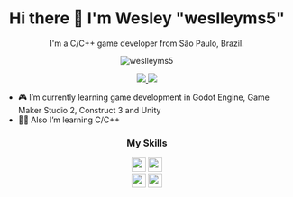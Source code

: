 <h1 align='center'> Hi there 👋 I'm Wesley "weslleyms5"</h1>
<p align='center'>
  I'm a C/C++ game developer from São Paulo, Brazil.
</p>
<p align="center"><img align="center" src="https://github-readme-stats-gamma-teal.vercel.app/api/top-langs/?username=weslleyms5=javascript,html,css" alt="weslleyms5" /></p>
<p align='center'>
  <a href="https://www.linkedin.com/in/wesleysotero/">
    <img src="https://img.shields.io/badge/linkedin-%230077B5.svg?&style=for-the-badge&logo=linkedin&logoColor=white" />
  </a>
  <a href="https://www.artstation.com/wesleysotero5">
    <img src="https://img.shields.io/badge/artstation-%230077B5.svg?&style=for-the-badge&logo=artstation&logoColor=white" />
  </a>
  <a 
  </a>
</p>

- 🎮 I’m currently learning game development in Godot Engine, Game Maker Studio 2, Construct 3 and Unity
- 👨‍🎓 Also I’m learning C/C++

<h3 align='center'>My Skills</h3>

<p align="center">
<img src="https://img.shields.io/badge/C-555555?style=for-the-badge&logo=c&logoColor=white" height="25"/>
<img src="https://img.shields.io/badge/C++-f34b7d?style=for-the-badge&logo=cplusplus&logoColor=white" height="25"/>
<br>
<img src="https://img.shields.io/badge/Python-3572a5?style=for-the-badge&logo=python&logoColor=white" height="25"/>  
<img src="https://img.shields.io/badge/Unity3D%20C%23-178600?style=for-the-badge&logo=unity&logoColor=white" height="25"/>
</p>
